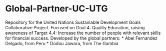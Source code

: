 # Global-Partner-UC-UTG
Repository for the United Nations Sustainable Development Goals Collaborative Project. Focused on Goal 4: Quality Education, raising awareness of Target 4.4: Increase the number of people with relevant skills for financial success.  Developed by the global partners: * Abel Fernandez Delgado, from Peru * Dodou Jawara, from The Gambia

